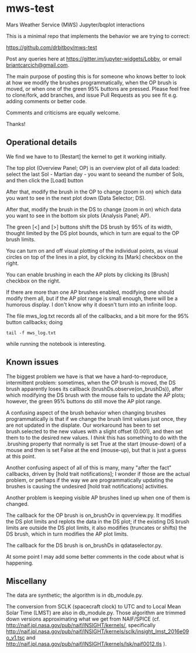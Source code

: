 # mws-test
Mars Weather Service (MWS) Jupyter/bqplot interactions

This is a minimal repo that implements the behavior we are trying to correct:

  https://github.com/drbitboy/mws-test

Post any queries here at https://gitter.im/jupyter-widgets/Lobby, or email briantcarcich@gmail.com.

The main purpose of posting this is for someone who knows better to look at how we modify the brushes programmatically, when the OP brush is moved, or when one of the green 95% buttons are pressed.  Please feel free to clone/fork, add branches, and issue Pull Requests as you see fit e.g. adding comments or better code.

Comments and criticisms are equally welcome.

Thanks!

## Operational details

We find we have to to [Restart] the kernel to get it working initially.

The top plot (Overview Panel; OP) is an overview plot of all data loaded: select the last Sol - Martian day - you want to seeand the number of Sols, and then click the [Load] button

After that, modify the brush in the OP to change (zoom in on) which data you want to see in the next plot down (Data Selector; DS).

After that, modify the brush in the DS to change (zoom in on) which data you want to see in the bottom six plots (Analysis Panel; AP).

The green [<] and [>] buttons shift the DS brush by 95% of its width, thought limited by the DS plot bounds, which in turn are equal to the OP brush limits.

You can turn on and off visual plotting of the individual points, as visual circles on top of the lines in a plot, by clicking its [Mark] checkbox on the right.

You can enable brushing in each the AP plots by clicking its [Brush] checkbox on the right.

If there are more than one AP brushes enabled, modifying one should modify them all, but if the AP plot range is small enough, there will be a humorous display. I don't know why it doesn't turn into an infinite loop.

The file mws_log.txt records all of the callbacks, and a bit more for the 95% button callbacks; doing

    tail -f mws_log.txt

while running the notebook is interesting.

## Known issues

The biggest problem we have is that we have a hard-to-reproduce, intermittent problem:  sometimes, when the OP brush is moved, the DS brush apparently loses its callback (brushDs.observe(on_brushDs)), after which modifying the DS brush with the mouse fails to update the AP plots; however, the green 95% buttons do still move the AP plot range.

A confusing aspect of the brush behavior when changing brushes programmatically is that if we change the brush limit values just once, they are not updated in the displate.  Our workaround has been to set brush.selected to the new values with a slight offset (0.001), and then set them to to the desired new values.  I *think* this has something to do with the .brushing property that normally is set True at the start (mouse-down) of a mouse and then is set False at the end (mouse-up), but that is just a guess at this point.

Another confusing aspect of all of this is many, many "after the fact" callbacks, driven by [hold trait notifications]; I wonder if those are the actual problem, or perhaps if the way we are programmatically updating the brushes is causing the undesired [hold trait notifications] activities.

Another problem is keeping visible AP brushes lined up when one of them is changed.

The callback for the OP brush is on_brushOv in qoverview.py.  It modifies the DS plot limits and replots the data in the DS plot; if the existing DS brush limits are outside the DS plot limits, it also modifies (truncates or shifts) the DS brush, which in turn modifies the AP plot limits.

The callback for the DS brush is on_brushDs in qdataselector.py.

At some point I may add some better comments in the code about what is happening.

## Miscellany

The data are synthetic; the algorithm is in db_module.py.

The conversion from SCLK (spacecraft clock) to UTC and to Local Mean Solar Time (LMST) are also in db_module.py.  Those algorithm are trimmed down versions approximating what we get from NAIF/SPICE (cf. http://naif.jpl.nasa.gov/pub/naif/INSIGHT/kernels/, specifically http://naif.jpl.nasa.gov/pub/naif/INSIGHT/kernels/sclk/insight_lmst_2016e09o_v1.tsc and http://naif.jpl.nasa.gov/pub/naif/INSIGHT/kernels/lsk/naif0012.tls ).
